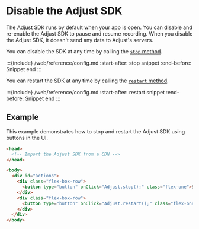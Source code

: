 # Disable the Adjust SDK

The Adjust SDK runs by default when your app is open. You can disable and re-enable the Adjust SDK to pause and resume recording. When you disable the Adjust SDK, it doesn't send any data to Adjust's servers.

You can disable the SDK at any time by calling the [`stop` method](#web-stop-invocation).

:::{include} /web/reference/config.md
:start-after: stop snippet
:end-before: Snippet end
:::

You can restart the SDK at any time by calling the [`restart` method](#web-restart-invocation).

:::{include} /web/reference/config.md
:start-after: restart snippet
:end-before: Snippet end
:::

## Example

This example demonstrates how to stop and restart the Adjust SDK using buttons in the UI.

```html
<head>
  <!-- Import the Adjust SDK from a CDN -->
</head>

<body>
  <div id="actions">
    <div class="flex-box-row">
      <button type="button" onClick="Adjust.stop();" class="flex-one">Stop</button>
    </div>
    <div class="flex-box-row">
      <button type="button" onClick="Adjust.restart();" class="flex-one">Restart</button>
    </div>
  </div>
</body>
```
